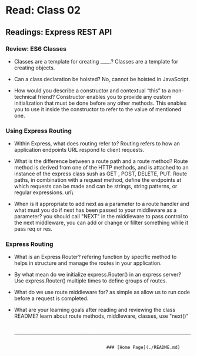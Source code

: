 # Read: Class 02

## Readings: Express REST API

### Review: ES6 Classes

- Classes are a template for creating ____.? Classes are a template for creating objects.

- Can a class declaration be hoisted? No, cannot be hoisted in JavaScript.

- How would you describe a constructor and contextual “this” to a non-technical friend?
Constructor enables you to provide any custom initialization that must be done before any other methods.
This enables you to use it inside the constructor to refer to the value of mentioned one.

### Using Express Routing

- Within Express, what does routing refer to? Routing refers to how an application endpoints URL respond to client requests.

- What is the difference between a route path and a route method?
Route method is derived from one of the HTTP methods, and is attached to an instance of the express class
sush as GET , POST, DELETE, PUT.
Route paths, in combination with a request method, define the endpoints at which requests can be made and can be strings, string patterns, or regular expressions. url\

- When is it appropriate to add next as a parameter to a route handler and what must you do if next has been passed to your middleware as a parameter?
you should call "NEXT" in the middleware to pass control to the next middleware, you can add or change or fillter  something while it pass req or res.

### Express Routing

- What is an Express Router? refering function by specific method to helps in structure and manage the routes in your application.

- By what mean do we initialize express.Router() in an express server? Use express.Router() multiple times to define groups of routes.

- What do we use route middleware for? as simple as allow us to run code before a request is completed.

- What are your learning goals after reading and reviewing the class README?
learn about route methods, middleware, classes, use "next()"

              ____________________________________________________________________________________________


                                         ### [Home Page](./README.md)
                                         

